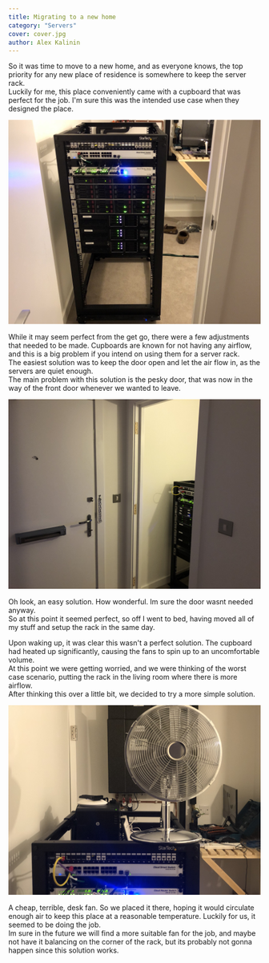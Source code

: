 ```yaml
---
title: Migrating to a new home
category: "Servers"
cover: cover.jpg
author: Alex Kalinin
---
```


So it was time to move to a new home, and as everyone knows, the top priority for any new place of residence is somewhere to keep the server rack.  
Luckily for me, this place conveniently came with a cupboard that was perfect for the job. I'm sure this was the intended use case when they designed the place.

![Server rack in cupboard](cover.jpg)

While it may seem perfect from the get go, there were a few adjustments that needed to be made. Cupboards are known for not having any airflow, and this is a big problem if you intend on using them for a server rack.   
The easiest solution was to keep the door open and let the air flow in, as the servers are quiet enough.  
The main problem with this solution is the pesky door, that was now in the way of the front door whenever we wanted to leave.

![Removed door](door.jpg)

Oh look, an easy solution. How wonderful. Im sure the door wasnt needed anyway.  
So at this point it seemed perfect, so off I went to bed, having moved all of my stuff and setup the rack in the same day.

Upon waking up, it was clear this wasn't a perfect solution. The cupboard had heated up significantly, causing the fans to spin up to an uncomfortable volume.  
At this point we were getting worried, and we were thinking of the worst case scenario, putting the rack in the living room where there is more airflow.  
After thinking this over a little bit, we decided to try a more simple solution.

![Fan](fan.jpg)

A cheap, terrible, desk fan. So we placed it there, hoping it would circulate enough air to keep this place at a reasonable temperature. Luckily for us, it seemed to be doing the job.  
Im sure in the future we will find a more suitable fan for the job, and maybe not have it balancing on the corner of the rack, but its probably not gonna happen since this solution works.
